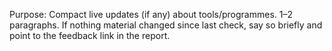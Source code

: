 Purpose: Compact live updates (if any) about tools/programmes. 1–2 paragraphs. If nothing material changed since last check, say so briefly and point to the feedback link in the report.
